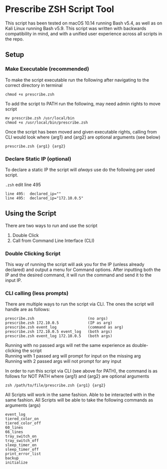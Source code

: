 # Prescribe ZSH Script Tool

This script has been tested on macOS 10.14 running Bash v5.4, as well as on Kali Linux running Bash v5.9. This script was written with backwards compatibility in mind, and with a unified user experience across all scripts in the repo.

## Setup

### Make Executable (recommended)
To make the script executable run the following after navigating to the correct directory in terminal

```shell
chmod +x prescribe.zsh
```

To add the script to PATH run the following, may need admin rights to move script

```shell
mv prescribe.zsh /usr/local/bin
chmod +x /usr/local/bin/prescribe.zsh
```

Once the script has been moved and given executable rights, calling from CLI would look where {arg1} and {arg2} are optional arguments (see below)

```shell
prescribe.zsh {arg1} {arg2}
```

### Declare Static IP (optional)
To declare a static IP the script will *always* use do the following per used script.

`.zsh` edit line 495

    line 495:  declared_ip=""
    line 495:  declared_ip="172.10.0.5"

## Using the Script
There are two ways to run and use the script
1) Double Click
2) Call from Command Line Interface (CLI)

### Double Clicking Script
This way of running the script will ask you for the IP (unless already declared) and output a menu for Command options. After inputting both the IP and the desired command, it will run the command and send it to the input IP.

### CLI calling (less prompts)
There are multiple ways to run the script via CLI. The ones the script will handle are as follows:

    prescribe.zsh                        (no args)
    prescribe.zsh 172.10.0.5             (IP as arg)
    prescribe.zsh event_log              (command as arg)
    prescribe.zsh 172.10.0.5 event_log   (both args)
    prescribe.zsh event_log 172.10.0.5   (both args)

Running with no passed args will net the same experience as double-clicking the script<br>
Running with 1 passed arg will prompt for input on the missing arg<br>
Running with 2 passed args will not prompt for any input

In order to run this script via CLI (see above for PATH), the command is as follows for NOT PATH where {arg1} and {arg2} are optional arguments

```shell
zsh /path/to/file/prescribe.zsh {arg1} {arg2}
```

All Scripts will work in the same fashion. Able to be interacted with in the same fashion. All Scripts will be able to take the following commands as arguments (args)

    event_log
    tiered_color_on
    tiered_color_off
    60_lines
    66_lines
    tray_switch_on
    tray_switch_off
    sleep_timer_on
    sleep_timer_off
    print_error_list
    backup
    initialize

